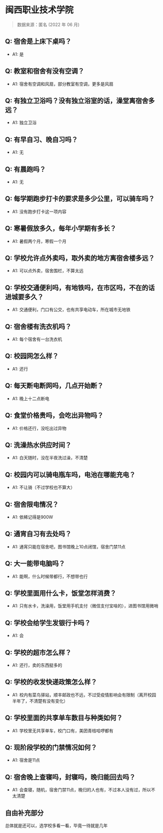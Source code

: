 # 闽西职业技术学院

> 数据来源：匿名 (2022 年 06 月)

## Q: 宿舍是上床下桌吗？

- A1: 是

## Q: 教室和宿舍有没有空调？

- A1: 宿舍有空调和风扇，部分教室有空调，更多是风扇

## Q: 有独立卫浴吗？没有独立浴室的话，澡堂离宿舍多远？

- A1: 独立卫浴

## Q: 有早自习、晚自习吗？

- A1: 无

## Q: 有晨跑吗？

- A1: 无

## Q: 每学期跑步打卡的要求是多少公里，可以骑车吗？

- A1: 没有跑步打卡这一项内容

## Q: 寒暑假放多久，每年小学期有多长？

- A1: 暑假两个月，寒假一个月

## Q: 学校允许点外卖吗，取外卖的地方离宿舍楼多远？

- A1: 可以点外卖，宿舍围栏，不算太远

## Q: 学校交通便利吗，有地铁吗，在市区吗，不在的话进城要多久？

- A1: 交通便利，门口有公交，也有共享电动车，所在城市无地铁

## Q: 宿舍楼有洗衣机吗？

- A1: 每个宿舍有一台洗衣机

## Q: 校园网怎么样？

- A1: 还行

## Q: 每天断电断网吗，几点开始断？

- A1: 晚上十二点断电

## Q: 食堂价格贵吗，会吃出异物吗？

- A1: 价格还行，没吃出过异物

## Q: 洗澡热水供应时间？

- A1: 白天随时，没在半夜洗过澡，不清楚

## Q: 校园内可以骑电瓶车吗，电池在哪能充电？

- A1: 不让骑（不过学校也不算大）

## Q: 宿舍限电情况？

- A1: 依稀记得是900W

## Q: 通宵自习有去处吗？

- A1: 通宵只能在宿舍吧，图书馆晚上10点闭馆，宿舍门禁11点

## Q: 大一能带电脑吗？

- A1: 能啊，什么时候带都行，不想带也行

## Q: 学校里面用什么卡，饭堂怎样消费？

- A1: 只有水卡，洗澡用，饭堂用手机支付（微信支付宝啥的），进图书馆用微哨

## Q: 学校会给学生发银行卡吗？

- A1: 会

## Q: 学校的超市怎么样？

- A1: 还行，卖的东西挺多的

## Q: 学校的收发快递政策怎么样？

- A1: 校内有菜鸟驿站，顺丰邮政也不远，不过受疫情影响会有限制（离开校园半年了，不清楚有没有变化）

## Q: 学校里面的共享单车数目与种类如何？

- A1: 学校里无共享单车，校门口有，美团青桔哈啰都有

## Q: 现阶段学校的门禁情况如何？

- A1: 宿舍是11点

## Q: 宿舍晚上查寝吗，封寝吗，晚归能回去吗？

- A1: 会查寝，随机，宿舍门禁11点，晚归的人也有，不过本人没有过，所以不太清楚

## 自由补充部分

总体就是还可以，选学校多看一看，毕竟一待就是几年